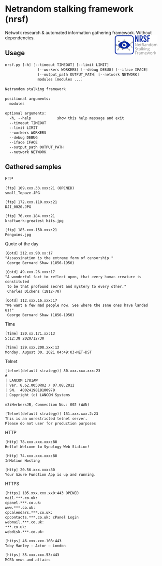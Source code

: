 # Netrandom stalking framework (nrsf)

Netwotk research & automated information gathering framework. Without dependencies.
<img src="logo.png" align="right"></img>

## Usage

```
nrsf.py [-h] [--timeout TIMEOUT] [--limit LIMIT]
               [--workers WORKERS] [--debug DEBUG] [--iface IFACE]
               [--output_path OUTPUT_PATH] [--network NETWORK]
               modules [modules ...]

Netrandom stalking framework

positional arguments:
  modules

optional arguments:
  -h, --help            show this help message and exit
  --timeout TIMEOUT
  --limit LIMIT
  --workers WORKERS
  --debug DEBUG
  --iface IFACE
  --output_path OUTPUT_PATH
  --network NETWORK
```

## Gathered samples

FTP

```
[ftp] 109.xxx.33.xxx:21 (OPENED)
small_Topaze.JPG
```

```
[ftp] 172.xxx.110.xxx:21
DJI_0020.JPG
```

```
[ftp] 76.xxx.184.xxx:21
kraftwerk-greatest hits.jpg
```

```
[ftp] 185.xxx.150.xxx:21
Penguins.jpg
```

Quote of the day

```
[Qotd] 212.xx.90.xx:17
"Assassination is the extreme form of censorship."
 George Bernard Shaw (1856-1950)
```

```
[Qotd] 49.xxx.26.xxx:17
"A wonderful fact to reflect upon, that every human creature is constituted
 to be that profound secret and mystery to every other."
 Charles Dickens (1812-70)
```

```
[Qotd] 112.xxx.16.xxx:17
"We want a few mad people now. See where the sane ones have landed us!"
 George Bernard Shaw (1856-1950)
```

Time

```
[Time] 120.xx.171.xx:13
5:12:38 2020/12/30
```

```
[Time] 129.xxx.208.xxx:13
Monday, August 30, 2021 04:49:03-MET-DST
```

Telnet

```
[telnet(default strategy)] 80.xxx.xxx.xxx:23                                 
#
| LANCOM 1781AW                                                             
| Ver. 8.62.0050RU2 / 07.08.2012
| SN.  4002419818100978                                                     
| Copyright (c) LANCOM Systems
                                                                            
m3iHerbersJB, Connection No.: 002 (WAN)
```

```
[Telnet(default strategy)] 151.xxx.xxx.2:23
This is an unrestricted telnet server.
Please do not user for production purposes
```

HTTP

```
[Http] 78.xxx.xxx.xxx:80
Hello! Welcome to Synology Web Station!
```

```
[Http] 74.xxx.xxx.xxx:80
InMotion Hosting
```

```
[Http] 20.56.xxx.xxx:80
Your Azure Function App is up and running.
```

HTTPS

```
[https] 185.xxx.xxx.xx0:443 OPENED
mail.***.co.uk:
cpanel.***.co.uk:                                                   
www.***.co.uk:
cpcalendars.***.co.uk:
cpcontacts.***.co.uk: cPanel Login                                  
webmail.***.co.uk:
***.co.uk:
webdisk.***.co.uk:
```

```
[https] 46.xxx.xxx.108:443
Toby Manley – Actor – London
```

```
[https] 35.xxx.xxx.53:443
MCEA news and affairs
```
